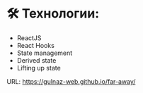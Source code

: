 # 🛠 Технологии:

- ReactJS
- React Hooks
- State management
- Derived state
- Lifting up state

URL: https://gulnaz-web.github.io/far-away/

